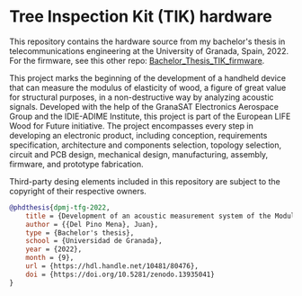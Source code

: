 # Tree Inspection Kit (TIK) hardware

This repository contains the hardware source from my bachelor's thesis in telecommunications engineering at the University of Granada, Spain, 2022. For the firmware, see this other repo: [Bachelor_Thesis_TIK_firmware](https://github.com/dpmj/Bachelor_Thesis_TIK_firmware).

This project marks the beginning of the development of a handheld device that can measure the modulus of elasticity of wood, a figure of great value for structural purposes, in a non-destructive way by analyzing acoustic signals. Developed with the help of the GranaSAT Electronics Aerospace Group and the IDIE-ADIME Institute, this project is part of the European LIFE Wood for Future initiative. The project encompasses every step in developing an electronic product, including conception, requirements specification, architecture and components selection, topology selection, circuit and PCB design, mechanical design, manufacturing, assembly, firmware, and prototype fabrication. 

Third-party desing elements included in this repository are subject to the copyright of their respective owners.

```bibtex
@phdthesis{dpmj-tfg-2022,
    title = {Development of an acoustic measurement system of the Modulus of Elasticity in trees, logs and boards},
    author = {{Del Pino Mena}, Juan},
    type = {Bachelor's thesis},
    school = {Universidad de Granada},
    year = {2022},
    month = {9},
    url = {https://hdl.handle.net/10481/80476},
    doi = {https://doi.org/10.5281/zenodo.13935041}
}
```
